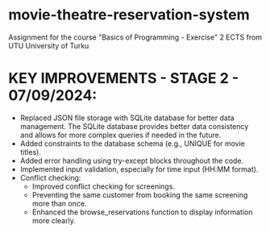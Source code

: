 # movie-theatre-reservation-system
Assignment for the course "Basics of Programming - Exercise" 2 ECTS from UTU University of Turku

# KEY IMPROVEMENTS - STAGE 2 - 07/09/2024:
* Replaced JSON file storage with SQLite database for better data management. The SQLite database provides better data consistency and allows for more complex queries if needed in the future.
* Added constraints to the database schema (e.g., UNIQUE for movie titles).
* Added error handling using try-except blocks throughout the code.
* Implemented input validation, especially for time input (HH:MM format).
* Conflict checking: 
    * Improved conflict checking for screenings.
    * Preventing the same customer from booking the same screening more than once.
    * Enhanced the browse_reservations function to display information more clearly.
